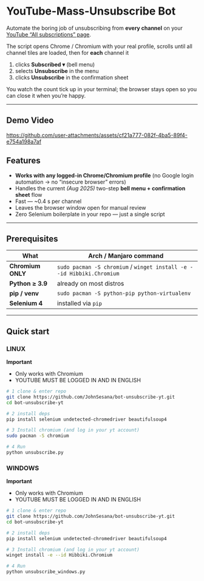 # YouTube-Mass-Unsubscribe Bot

Automate the boring job of unsubscribing from **every channel** on your
[YouTube “All subscriptions” page](https://www.youtube.com/feed/channels).

The script opens Chrome / Chromium with your real profile, scrolls until
all channel tiles are loaded, then for **each** channel it

1. clicks **Subscribed ▾** (bell menu)  
2. selects **Unsubscribe** in the menu  
3. clicks **Unsubscribe** in the confirmation sheet  

You watch the count tick up in your terminal; the browser stays open so
you can close it when you’re happy.

---

## Demo Video


https://github.com/user-attachments/assets/cf21a777-082f-4ba5-89f4-e754a198a7af




## Features

* **Works with any logged-in Chrome/Chromium profile** (no Google login
  automation → no “insecure browser” errors)
* Handles the current *(Aug 2025)* two-step **bell menu + confirmation
  sheet** flow
* Fast — ~0.4 s per channel
* Leaves the browser window open for manual review
* Zero Selenium boilerplate in your repo — just a single script

---

## Prerequisites

| What                       | Arch / Manjaro command                              |
|----------------------------|-----------------------------------------------------|
| **Chromium ONLY**          | `sudo pacman -S chromium` / `winget install -e --id Hibbiki.Chromium`                           |
| **Python ≥ 3.9**           | already on most distros                             |
| **pip / venv**             | `sudo pacman -S python-pip python-virtualenv`       |
| **Selenium 4**             | installed via `pip`                                 |

---

## Quick start


### LINUX

**Important**
- Only works with Chromium
- YOUTUBE MUST BE LOGGED IN AND IN ENGLISH

```bash
# 1 clone & enter repo
git clone https://github.com/JohnSesana/bot-unsubscribe-yt.git
cd bot-unsubscribe-yt

# 2 install deps
pip install selenium undetected-chromedriver beautifulsoup4

# 3 Install chromium (and log in your yt account)
sudo pacman -S chromium

# 4 Run
python unsubscribe.py
```

### WINDOWS

**Important**
- Only works with Chromium
- YOUTUBE MUST BE LOGGED IN AND IN ENGLISH

```bash
# 1 clone & enter repo
git clone https://github.com/JohnSesana/bot-unsubscribe-yt.git
cd bot-unsubscribe-yt

# 2 install deps
pip install selenium undetected-chromedriver beautifulsoup4

# 3 Install chromium (and log in your yt account)
winget install -e --id Hibbiki.Chromium

# 4 Run
python unsubscribe_windows.py
```
